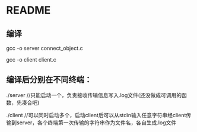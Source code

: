 # README

## 编译

gcc -o server connect_object.c

gcc -o client client.c

## 编译后分别在不同终端：

./server //只能启动一个，负责接收传输信息写入.log文件(还没做成可调用的函数，先凑合吧)

./client //可以同时启动多个，启动client后可以从stdin输入任意字符串经client传输到server，各个终端第一次传输的字符串作为文件名，各自生成.log文件
